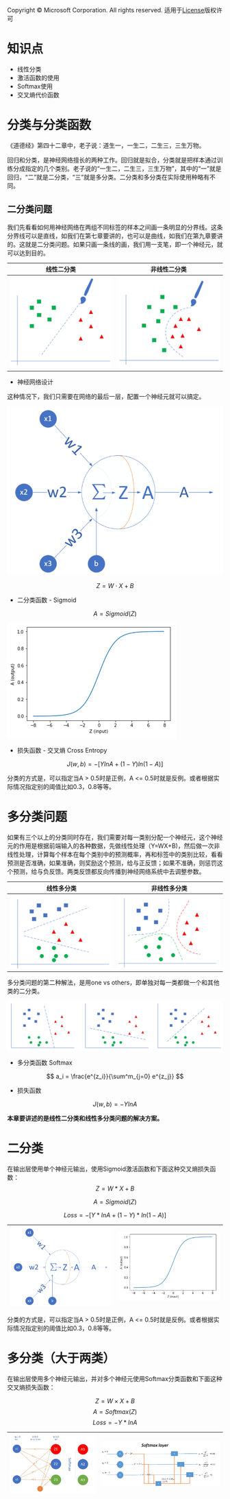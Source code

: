 Copyright © Microsoft Corporation. All rights reserved.
  适用于[License](https://github.com/Microsoft/ai-edu/blob/master/LICENSE.md)版权许可
  
# 知识点

- 线性分类
- 激活函数的使用
- Softmax使用
- 交叉熵代价函数


# 分类与分类函数

《道德经》第四十二章中，老子说：道生一，一生二，二生三，三生万物。

回归和分类，是神经网络擅长的两种工作。回归就是拟合，分类就是把样本通过训练分成指定的几个类别。老子说的“一生二，二生三，三生万物”，其中的“一”就是回归，“二”就是二分类，“三”就是多分类。二分类和多分类在实际使用种略有不同。


## 二分类问题

我们先看看如何用神经网络在两组不同标签的样本之间画一条明显的分界线。这条分界线可以是直线，如我们在第七章要讲的，也可以是曲线，如我们在第九章要讲的。这就是二分类问题。如果只画一条线的画，我们用一支笔，即一个神经元，就可以达到目的。

|线性二分类|非线性二分类|
|---|---|
|<img src=".\Images\6\linear_binary.png"/>|<img src=".\Images\6\non_linear_binary.png"/>|


- 神经网络设计

这种情况下，我们只需要在网络的最后一层，配置一个神经元就可以搞定。

<img src=".\Images\1\NeuranCell.png"/>

$$Z = W \cdot X + B$$

- 二分类函数 - Sigmoid

$$
A=Sigmoid(Z)
$$

<img src=".\Images\1\activation.png"/>

- 损失函数 - 交叉熵 Cross Entropy

$$
J(w,b) = -[YlnA+(1-Y)ln(1-A)]
$$

分类的方式是，可以指定当A > 0.5时是正例，A <= 0.5时就是反例。或者根据实际情况指定别的阈值比如0.3，0.8等等。


# 多分类问题

如果有三个以上的分类同时存在，我们需要对每一类别分配一个神经元，这个神经元的作用是根据前端输入的各种数据，先做线性处理（Y=WX+B)，然后做一次非线性处理，计算每个样本在每个类别中的预测概率，再和标签中的类别比较，看看预测是否准确，如果准确，则奖励这个预测，给与正反馈；如果不准确，则惩罚这个预测，给与负反馈。两类反馈都反向传播到神经网络系统中去调整参数。

|线性多分类|非线性多分类|
|---|---|
|<img src=".\Images\6\linear_multiple.png"/>|<img src=".\Images\6\non_linear_multiple.png"/>|

多分类问题的第二种解法，是用one vs others，即单独对每一类都做一个和其他类的二分类。

<img src=".\Images\6\one_vs_multiple.png"/>


- 多分类函数 Softmax

$$
a_i = \frac{e^{z_i}}{\sum^m_{j=0} e^{z_j}}
$$

- 损失函数

$$
J(w,b) = -YlnA
$$


**本章要讲述的是线性二分类和线性多分类问题的解决方案。**








# 二分类
在输出层使用单个神经元输出，使用Sigmoid激活函数和下面这种交叉熵损失函数：
$$
Z = W * X + B \tag{矩阵计算}
$$

$$
A=Sigmoid(Z) \tag{Logistic激活函数用于二分类}
$$

$$
Loss = -[Y * lnA+(1-Y) * ln(1-A)] \tag{二分类交叉熵函数}
$$

|<img src=".\Images\1\NeuranCell.png" width="400"/>|<img src=".\Images\1\activation.png" width="400"/>|
|---|---|

分类的方式是，可以指定当A > 0.5时是正例，A <= 0.5时就是反例。或者根据实际情况指定别的阈值比如0.3，0.8等等。


# 多分类（大于两类）
在输出层使用多个神经元输出，并对多个神经元使用Softmax分类函数和下面这种交叉熵损失函数：

$$
Z = W \times X+B \tag{矩阵运算}
$$
$$
A=Softmax(Z) \tag{多分类函数}
$$
$$
Loss = -Y * lnA \tag{多分类交叉熵函数}
$$

|<img src=".\Images\7\MultipleClassifierNN.png">|<img src=".\Images\7\softmax.png">|
|---|---|

